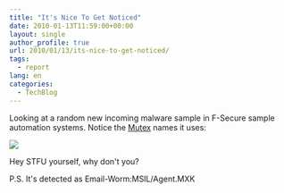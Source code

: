 ```yaml
---
title: "It's Nice To Get Noticed"
date: 2010-01-13T11:59:00+00:00
layout: single
author_profile: true
url: 2010/01/13/its-nice-to-get-noticed/
tags:
  - report
lang: en
categories: 
  - TechBlog
---
```

Looking at a random new incoming malware sample in F-Secure sample automation systems. Notice the [Mutex](http://en.wikipedia.org/wiki/Mutex) names it uses:

[![](http://1.bp.blogspot.com/_vaUVXcmC3OI/S02uD4X6VzI/AAAAAAAAAo0/83C_iAV2kts/s640/avanalystsstfu.png)](http://1.bp.blogspot.com/_vaUVXcmC3OI/S02uD4X6VzI/AAAAAAAAAo0/83C_iAV2kts/s1600-h/avanalystsstfu.png)

Hey STFU yourself, why don't you?

P.S. It's detected as Email-Worm:MSIL/Agent.MXK